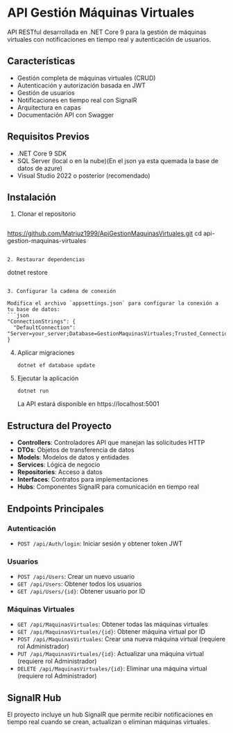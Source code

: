 # API Gestión Máquinas Virtuales

API RESTful desarrollada en .NET Core 9 para la gestión de máquinas virtuales con notificaciones en tiempo real y autenticación de usuarios.

## Características

- Gestión completa de máquinas virtuales (CRUD)
- Autenticación y autorización basada en JWT
- Gestión de usuarios
- Notificaciones en tiempo real con SignalR
- Arquitectura en capas
- Documentación API con Swagger

## Requisitos Previos

- .NET Core 9 SDK
- SQL Server (local o en la nube)(En el json ya esta quemada la base de datos de azure)
- Visual Studio 2022 o posterior (recomendado)

## Instalación

1. Clonar el repositorio
   ```
https://github.com/Matriuz1999/ApiGestionMaquinasVirtuales.git
   cd api-gestion-maquinas-virtuales
   ```

2. Restaurar dependencias
   ```
   dotnet restore
   ```

3. Configurar la cadena de conexión
   
   Modifica el archivo `appsettings.json` para configurar la conexión a tu base de datos:
   ```json
   "ConnectionStrings": {
     "DefaultConnection": "Server=your_server;Database=GestionMaquinasVirtuales;Trusted_Connection=True;MultipleActiveResultSets=true"
   }
   ```

4. Aplicar migraciones
   ```
   dotnet ef database update
   ```

5. Ejecutar la aplicación
   ```
   dotnet run
   ```

   La API estará disponible en https://localhost:5001

## Estructura del Proyecto

- **Controllers**: Controladores API que manejan las solicitudes HTTP
- **DTOs**: Objetos de transferencia de datos
- **Models**: Modelos de datos y entidades
- **Services**: Lógica de negocio
- **Repositories**: Acceso a datos
- **Interfaces**: Contratos para implementaciones
- **Hubs**: Componentes SignalR para comunicación en tiempo real

## Endpoints Principales

### Autenticación
- `POST /api/Auth/login`: Iniciar sesión y obtener token JWT

### Usuarios
- `POST /api/Users`: Crear un nuevo usuario
- `GET /api/Users`: Obtener todos los usuarios
- `GET /api/Users/{id}`: Obtener usuario por ID

### Máquinas Virtuales
- `GET /api/MaquinasVirtuales`: Obtener todas las máquinas virtuales
- `GET /api/MaquinasVirtuales/{id}`: Obtener máquina virtual por ID
- `POST /api/MaquinasVirtuales`: Crear una nueva máquina virtual (requiere rol Administrador)
- `PUT /api/MaquinasVirtuales/{id}`: Actualizar una máquina virtual (requiere rol Administrador)
- `DELETE /api/MaquinasVirtuales/{id}`: Eliminar una máquina virtual (requiere rol Administrador)

## SignalR Hub

El proyecto incluye un hub SignalR que permite recibir notificaciones en tiempo real cuando se crean, actualizan o eliminan máquinas virtuales.

